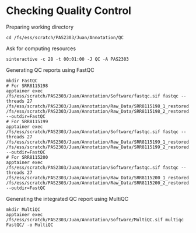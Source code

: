 # Checking Quality Control

Preparing working directory
```
cd /fs/ess/scratch/PAS2303/Juan/Annotation/QC
```

Ask for computing resources
```
sinteractive -c 28 -t 00:01:00 -J QC -A PAS2303
```

Generating QC reports using FastQC
```
mkdir FastQC
# For SRR8115198
apptainer exec /fs/ess/scratch/PAS2303/Juan/Annotation/Software/fastqc.sif fastqc --threads 27 /fs/ess/scratch/PAS2303/Juan/Annotation/Raw_Data/SRR8115198_1_restored.fastq /fs/ess/scratch/PAS2303/Juan/Annotation/Raw_Data/SRR8115198_2_restored.fastq --outdir=FastQC
# For SRR8115199
apptainer exec /fs/ess/scratch/PAS2303/Juan/Annotation/Software/fastqc.sif fastqc --threads 27 /fs/ess/scratch/PAS2303/Juan/Annotation/Raw_Data/SRR8115199_1_restored.fastq /fs/ess/scratch/PAS2303/Juan/Annotation/Raw_Data/SRR8115199_2_restored.fastq --outdir=FastQC
# For SRR8115200
apptainer exec /fs/ess/scratch/PAS2303/Juan/Annotation/Software/fastqc.sif fastqc --threads 27 /fs/ess/scratch/PAS2303/Juan/Annotation/Raw_Data/SRR8115200_1_restored.fastq /fs/ess/scratch/PAS2303/Juan/Annotation/Raw_Data/SRR8115200_2_restored.fastq --outdir=FastQC
```

Generating the integrated QC report using MultiQC
```
mkdir MultiQC
apptainer exec /fs/ess/scratch/PAS2303/Juan/Annotation/Software/MultiQC.sif multiqc FastQC/ -o MultiQC
```
